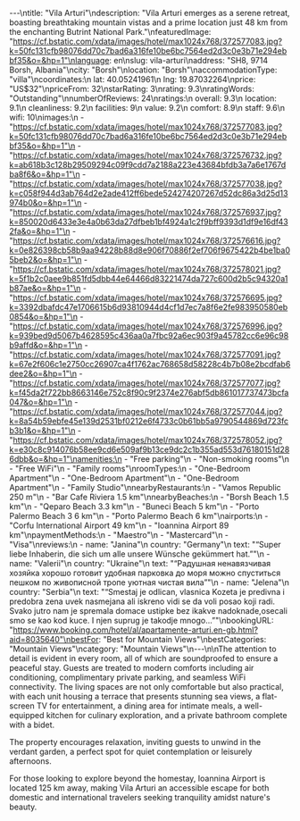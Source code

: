 ---\ntitle: "Vila Arturi"\ndescription: "Vila Arturi emerges as a serene retreat, boasting breathtaking mountain vistas and a prime location just 48 km from the enchanting Butrint National Park."\nfeaturedImage: "https://cf.bstatic.com/xdata/images/hotel/max1024x768/372577083.jpg?k=50fc131cfb98076dd70c7bad6a316fe10be6bc7564ed2d3c0e3b71e294ebbf35&o=&hp=1"\nlanguage: en\nslug: vila-arturi\naddress: "SH8, 9714 Borsh, Albania"\ncity: "Borsh"\nlocation: "Borsh"\naccommodationType: "villa"\ncoordinates:\n  lat: 40.05241961\n  lng: 19.87032264\nprice: "US$32"\npriceFrom: 32\nstarRating: 3\nrating: 9.3\nratingWords: "Outstanding"\nnumberOfReviews: 24\nratings:\n  overall: 9.3\n  location: 9.1\n  cleanliness: 9.2\n  facilities: 9\n  value: 9.2\n  comfort: 8.9\n  staff: 9.6\n  wifi: 10\nimages:\n  - "https://cf.bstatic.com/xdata/images/hotel/max1024x768/372577083.jpg?k=50fc131cfb98076dd70c7bad6a316fe10be6bc7564ed2d3c0e3b71e294ebbf35&o=&hp=1"\n  - "https://cf.bstatic.com/xdata/images/hotel/max1024x768/372576732.jpg?k=ab618b3c128b29509294c09f9cdd7a2188a223e43684bfdb3a7a6e1767dba8f6&o=&hp=1"\n  - "https://cf.bstatic.com/xdata/images/hotel/max1024x768/372577038.jpg?k=c058f944d3ab764d2e2ade412ff6bede524274207267d52dc86a3d25d13974b0&o=&hp=1"\n  - "https://cf.bstatic.com/xdata/images/hotel/max1024x768/372576937.jpg?k=850020d6433e3e4a0b63da27dfbeb1bf4924a1c2f9bff9393d1df9e16df432fa&o=&hp=1"\n  - "https://cf.bstatic.com/xdata/images/hotel/max1024x768/372576616.jpg?k=0e826398cb58b9aa94228b88d8e906f70886f2ef706f9675422b4be1ba05beb2&o=&hp=1"\n  - "https://cf.bstatic.com/xdata/images/hotel/max1024x768/372578021.jpg?k=5f1b2c0aee9b851fd5dbb44e64466d83221474da727c600d2b5c94320a1b87ae&o=&hp=1"\n  - "https://cf.bstatic.com/xdata/images/hotel/max1024x768/372576695.jpg?k=3392dbafdc47e1706615b6d93810944d4cf1d7ec7a8f6e2fe983950580eb0854&o=&hp=1"\n  - "https://cf.bstatic.com/xdata/images/hotel/max1024x768/372576996.jpg?k=939bed9d5067b4628595c436aa0a7fbc92a6ec903f9a45782cc6e96c98b9affd&o=&hp=1"\n  - "https://cf.bstatic.com/xdata/images/hotel/max1024x768/372577091.jpg?k=67e2f606c1e2750cc26907ca4f1762ac768658d58228c4b7b08e2bcdfab6dee2&o=&hp=1"\n  - "https://cf.bstatic.com/xdata/images/hotel/max1024x768/372577077.jpg?k=f45da2f722bb8663146e752c8f90c9f2374e276abf5db861017737473bcfa047&o=&hp=1"\n  - "https://cf.bstatic.com/xdata/images/hotel/max1024x768/372577044.jpg?k=8a54b59ebfe45e139d2531bf0212e6f4733c0b61bb5a9790544869d723fcb3b1&o=&hp=1"\n  - "https://cf.bstatic.com/xdata/images/hotel/max1024x768/372578052.jpg?k=e30c8c914076b58ee9cd6e509af9b13ce9dc2c1b355ad553d76180151d286dbb&o=&hp=1"\namenities:\n  - "Free parking"\n  - "Non-smoking rooms"\n  - "Free WiFi"\n  - "Family rooms"\nroomTypes:\n  - "One-Bedroom Apartment"\n  - "One-Bedroom Apartment"\n  - "One-Bedroom Apartment"\n  - "Family Studio"\nnearbyRestaurants:\n  - "Vamos Republic 250 m"\n  - "Bar Cafe Riviera 1.5 km"\nnearbyBeaches:\n  - "Borsh Beach 1.5 km"\n  - "Qeparo Beach 3.3 km"\n  - "Buneci Beach 5 km"\n  - "Porto Palermo Beach 3 6 km"\n  - "Porto Palermo Beach 6 km"\nairports:\n  - "Corfu International Airport 49 km"\n  - "Ioannina Airport 89 km"\npaymentMethods:\n  - "Maestro"\n  - "Mastercard"\n  - "Visa"\nreviews:\n  - name: "Janina"\n    country: "Germany"\n    text: "“Super liebe Inhaberin, die sich um alle unsere Wünsche gekümmert hat.”"\n  - name: "Valerii"\n    country: "Ukraine"\n    text: "“Радушная ненавязчивая хозяйка хорошо готовит удобная парковка до моря можно спуститься пешком по живописной тропе уютная чистая вила”"\n  - name: "Jelena"\n    country: "Serbia"\n    text: "“Smestaj je odlican, vlasnica Kozeta je predivna i predobra zena uvek nasmejana ali iskreno vidi se da voli posao koji radi. Svako jutro nam je spremala domace ustipke bez ikakve nadoknade,osecali smo se kao kod kuce. I njen suprug je takodje mnogo...”"\nbookingURL: "https://www.booking.com/hotel/al/apartamente-arturi.en-gb.html?aid=8035640"\nbestFor: "Best for Mountain Views"\nbestCategories: "Mountain Views"\ncategory: "Mountain Views"\n---\n\nThe attention to detail is evident in every room, all of which are soundproofed to ensure a peaceful stay. Guests are treated to modern comforts including air conditioning, complimentary private parking, and seamless WiFi connectivity. The living spaces are not only comfortable but also practical, with each unit housing a terrace that presents stunning sea views, a flat-screen TV for entertainment, a dining area for intimate meals, a well-equipped kitchen for culinary exploration, and a private bathroom complete with a bidet.

The property encourages relaxation, inviting guests to unwind in the verdant garden, a perfect spot for quiet contemplation or leisurely afternoons. 

For those looking to explore beyond the homestay, Ioannina Airport is located 125 km away, making Vila Arturi an accessible escape for both domestic and international travelers seeking tranquility amidst nature's beauty.